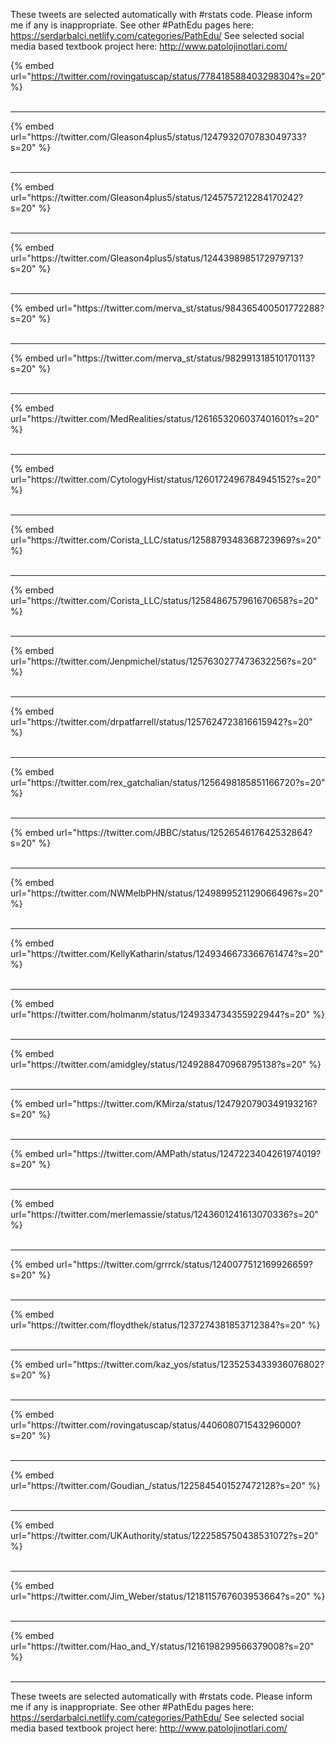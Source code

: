 

These tweets are selected automatically with #rstats code. Please inform me if any is inappropriate.
See other #PathEdu pages here: https://serdarbalci.netlify.com/categories/PathEdu/ 
See selected social media based textbook project here: http://www.patolojinotlari.com/

{% embed url="https://twitter.com/rovingatuscap/status/778418588403298304?s=20" %}<br>
<br>
<hr>
{% embed url="https://twitter.com/Gleason4plus5/status/1247932070783049733?s=20" %}<br>
<br>
<hr>
{% embed url="https://twitter.com/Gleason4plus5/status/1245757212284170242?s=20" %}<br>
<br>
<hr>
{% embed url="https://twitter.com/Gleason4plus5/status/1244398985172979713?s=20" %}<br>
<br>
<hr>
{% embed url="https://twitter.com/merva_st/status/984365400501772288?s=20" %}<br>
<br>
<hr>
{% embed url="https://twitter.com/merva_st/status/982991318510170113?s=20" %}<br>
<br>
<hr>
{% embed url="https://twitter.com/MedRealities/status/1261653206037401601?s=20" %}<br>
<br>
<hr>
{% embed url="https://twitter.com/CytologyHist/status/1260172496784945152?s=20" %}<br>
<br>
<hr>
{% embed url="https://twitter.com/Corista_LLC/status/1258879348368723969?s=20" %}<br>
<br>
<hr>
{% embed url="https://twitter.com/Corista_LLC/status/1258486757961670658?s=20" %}<br>
<br>
<hr>
{% embed url="https://twitter.com/Jenpmichel/status/1257630277473632256?s=20" %}<br>
<br>
<hr>
{% embed url="https://twitter.com/drpatfarrell/status/1257624723816615942?s=20" %}<br>
<br>
<hr>
{% embed url="https://twitter.com/rex_gatchalian/status/1256498185851166720?s=20" %}<br>
<br>
<hr>
{% embed url="https://twitter.com/JBBC/status/1252654617642532864?s=20" %}<br>
<br>
<hr>
{% embed url="https://twitter.com/NWMelbPHN/status/1249899521129066496?s=20" %}<br>
<br>
<hr>
{% embed url="https://twitter.com/KellyKatharin/status/1249346673366761474?s=20" %}<br>
<br>
<hr>
{% embed url="https://twitter.com/holmanm/status/1249334734355922944?s=20" %}<br>
<br>
<hr>
{% embed url="https://twitter.com/amidgley/status/1249288470968795138?s=20" %}<br>
<br>
<hr>
{% embed url="https://twitter.com/KMirza/status/1247920790349193216?s=20" %}<br>
<br>
<hr>
{% embed url="https://twitter.com/AMPath/status/1247223404261974019?s=20" %}<br>
<br>
<hr>
{% embed url="https://twitter.com/merlemassie/status/1243601241613070336?s=20" %}<br>
<br>
<hr>
{% embed url="https://twitter.com/grrrck/status/1240077512169926659?s=20" %}<br>
<br>
<hr>
{% embed url="https://twitter.com/floydthek/status/1237274381853712384?s=20" %}<br>
<br>
<hr>
{% embed url="https://twitter.com/kaz_yos/status/1235253433936076802?s=20" %}<br>
<br>
<hr>
{% embed url="https://twitter.com/rovingatuscap/status/440608071543296000?s=20" %}<br>
<br>
<hr>
{% embed url="https://twitter.com/Goudian_/status/1225845401527472128?s=20" %}<br>
<br>
<hr>
{% embed url="https://twitter.com/UKAuthority/status/1222585750438531072?s=20" %}<br>
<br>
<hr>
{% embed url="https://twitter.com/Jim_Weber/status/1218115767603953664?s=20" %}<br>
<br>
<hr>
{% embed url="https://twitter.com/Hao_and_Y/status/1216198299566379008?s=20" %}<br>
<br>
<hr>


These tweets are selected automatically with #rstats code. Please inform me if any is inappropriate.
See other #PathEdu pages here: https://serdarbalci.netlify.com/categories/PathEdu/ 
See selected social media based textbook project here: http://www.patolojinotlari.com/
